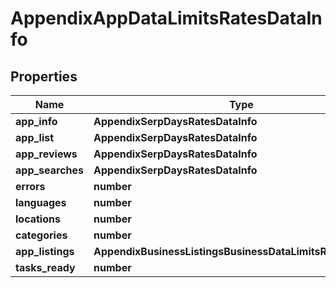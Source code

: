 # AppendixAppDataLimitsRatesDataInfo

## Properties

| Name | Type | Description | Notes |
|------------ | ------------- | ------------- | -------------|
**app_info** | **AppendixSerpDaysRatesDataInfo** |  |[optional]|
**app_list** | **AppendixSerpDaysRatesDataInfo** |  |[optional]|
**app_reviews** | **AppendixSerpDaysRatesDataInfo** |  |[optional]|
**app_searches** | **AppendixSerpDaysRatesDataInfo** |  |[optional]|
**errors** | **number** |  |[optional]|
**languages** | **number** |  |[optional]|
**locations** | **number** |  |[optional]|
**categories** | **number** |  |[optional]|
**app_listings** | **AppendixBusinessListingsBusinessDataLimitsRatesDataInfo** |  |[optional]|
**tasks_ready** | **number** |  |[optional]|